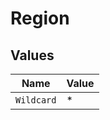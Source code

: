 # Region


## Values

| Name       | Value      |
| ---------- | ---------- |
| `Wildcard` | *          |